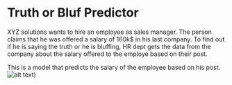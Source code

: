 # Truth or Bluf Predictor
XYZ solutions wants to hire an employee as sales manager. The person claims that he was offered a salary of 160k$ in his last company. To find out if he is saying the truth or he is bluffing, HR dept gets the data from the company about the salary offered to the employe based on their post. 

This is a model that predicts the salary of the employee based on his post.
![alt text](/Result.graph.PNG?raw=true "Title"))
